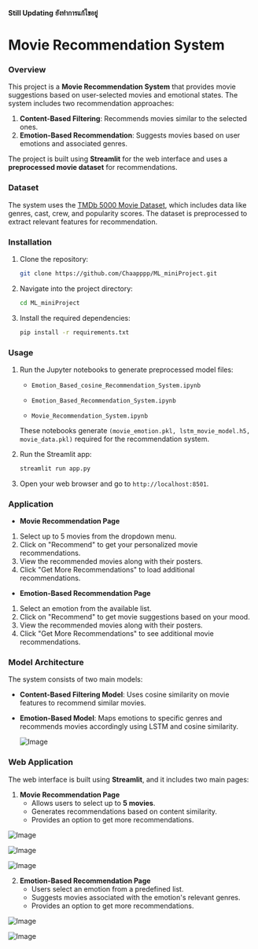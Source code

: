 **Still Updating**
**ยังทำการแก้ไขอยู่**
 # **Movie Recommendation System**

### Overview
This project is a **Movie Recommendation System** that provides movie suggestions based on user-selected movies and emotional states. The system includes two recommendation approaches:
1. **Content-Based Filtering**: Recommends movies similar to the selected ones.
2. **Emotion-Based Recommendation**: Suggests movies based on user emotions and associated genres.

The project is built using **Streamlit** for the web interface and uses a **preprocessed movie dataset** for recommendations.

### Dataset
The system uses the [TMDb 5000 Movie Dataset](https://www.kaggle.com/datasets/tmdb/tmdb-movie-metadata?select=tmdb_5000_movies.csv), which includes data like genres, cast, crew, and popularity scores. The dataset is preprocessed to extract relevant features for recommendation.

### Installation

1. Clone the repository:
    ```bash
    git clone https://github.com/Chaapppp/ML_miniProject.git
    ```

2. Navigate into the project directory:
    ```bash
    cd ML_miniProject
    ```
3. Install the required dependencies:
    ```bash
    pip install -r requirements.txt
    ```
### Usage

1. Run the Jupyter notebooks to generate preprocessed model files:

   - `Emotion_Based_cosine_Recommendation_System.ipynb`
  
   - `Emotion_Based_Recommendation_System.ipynb`
   
   - `Movie_Recommendation_System.ipynb`
   
   These notebooks generate `(movie_emotion.pkl, lstm_movie_model.h5, movie_data.pkl)` required for the recommendation system. 

2. Run the Streamlit app:
    ```bash
    streamlit run app.py
    ```

3. Open your web browser and go to `http://localhost:8501`.

### Application

- **Movie Recommendation Page**

1. Select up to 5 movies from the dropdown menu.
2. Click on "Recommend" to get your personalized movie recommendations.
3. View the recommended movies along with their posters.
4. Click "Get More Recommendations" to load additional recommendations.

- **Emotion-Based Recommendation Page**

1. Select an emotion from the available list.
2. Click on "Recommend" to get movie suggestions based on your mood.
3. View the recommended movies along with their posters.
4. Click "Get More Recommendations" to see additional movie recommendations.

### Model Architecture
The system consists of two main models:
- **Content-Based Filtering Model**: Uses cosine similarity on movie features to recommend similar movies.
- **Emotion-Based Model**: Maps emotions to specific genres and recommends movies accordingly using LSTM and cosine similarity.

    ![Image](https://github.com/Chaapppp/ML_miniProject/blob/main/web%20sample/Screenshot%202025-03-09%20213352.png)


### Web Application
The web interface is built using **Streamlit**, and it includes two main pages:
1. **Movie Recommendation Page**
    - Allows users to select up to **5 movies**.
    - Generates recommendations based on content similarity.
    - Provides an option to get more recommendations.

![Image](https://github.com/Chaapppp/ML_miniProject/blob/main/web%20sample/Screenshot%202025-03-09%20182506.png)

![Image](https://github.com/Chaapppp/ML_miniProject/blob/main/web%20sample/Screenshot%202025-03-09%20192147.png)

![Image](https://github.com/Chaapppp/ML_miniProject/blob/main/web%20sample/Screenshot%202025-03-09%20192216.png)

2. **Emotion-Based Recommendation Page**
    - Users select an emotion from a predefined list.
    - Suggests movies associated with the emotion's relevant genres.
    - Provides an option to get more recommendations.
   
![Image](https://github.com/Chaapppp/ML_miniProject/blob/main/web%20sample/Screenshot%202025-03-09%20182524.png)

![Image](https://github.com/Chaapppp/ML_miniProject/blob/main/web%20sample/Screenshot%202025-03-09%20192247.png)
